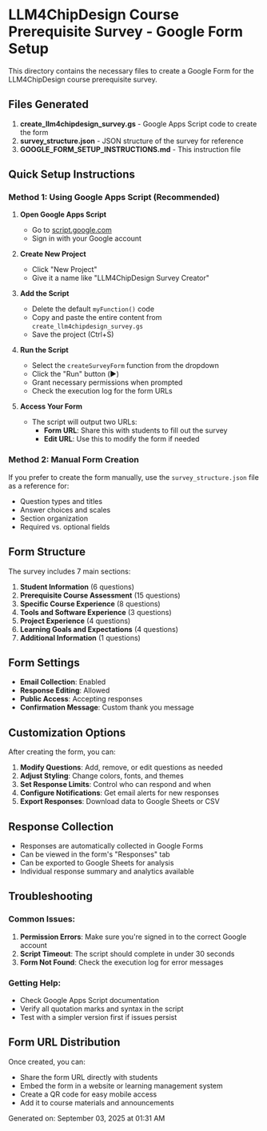 # LLM4ChipDesign Course Prerequisite Survey - Google Form Setup

This directory contains the necessary files to create a Google Form for the LLM4ChipDesign course prerequisite survey.

## Files Generated

1. **create_llm4chipdesign_survey.gs** - Google Apps Script code to create the form
2. **survey_structure.json** - JSON structure of the survey for reference
3. **GOOGLE_FORM_SETUP_INSTRUCTIONS.md** - This instruction file

## Quick Setup Instructions

### Method 1: Using Google Apps Script (Recommended)

1. **Open Google Apps Script**
   - Go to [script.google.com](https://script.google.com)
   - Sign in with your Google account

2. **Create New Project**
   - Click "New Project"
   - Give it a name like "LLM4ChipDesign Survey Creator"

3. **Add the Script**
   - Delete the default `myFunction()` code
   - Copy and paste the entire content from `create_llm4chipdesign_survey.gs`
   - Save the project (Ctrl+S)

4. **Run the Script**
   - Select the `createSurveyForm` function from the dropdown
   - Click the "Run" button (▶️)
   - Grant necessary permissions when prompted
   - Check the execution log for the form URLs

5. **Access Your Form**
   - The script will output two URLs:
     - **Form URL**: Share this with students to fill out the survey
     - **Edit URL**: Use this to modify the form if needed

### Method 2: Manual Form Creation

If you prefer to create the form manually, use the `survey_structure.json` file as a reference for:
- Question types and titles
- Answer choices and scales
- Section organization
- Required vs. optional fields

## Form Structure

The survey includes 7 main sections:

1. **Student Information** (6 questions)
2. **Prerequisite Course Assessment** (15 questions)
3. **Specific Course Experience** (8 questions)
4. **Tools and Software Experience** (3 questions)
5. **Project Experience** (4 questions)
6. **Learning Goals and Expectations** (4 questions)
7. **Additional Information** (1 questions)

## Form Settings

- **Email Collection**: Enabled
- **Response Editing**: Allowed
- **Public Access**: Accepting responses
- **Confirmation Message**: Custom thank you message

## Customization Options

After creating the form, you can:

1. **Modify Questions**: Add, remove, or edit questions as needed
2. **Adjust Styling**: Change colors, fonts, and themes
3. **Set Response Limits**: Control who can respond and when
4. **Configure Notifications**: Get email alerts for new responses
5. **Export Responses**: Download data to Google Sheets or CSV

## Response Collection

- Responses are automatically collected in Google Forms
- Can be viewed in the form's "Responses" tab
- Can be exported to Google Sheets for analysis
- Individual response summary and analytics available

## Troubleshooting

### Common Issues:

1. **Permission Errors**: Make sure you're signed in to the correct Google account
2. **Script Timeout**: The script should complete in under 30 seconds
3. **Form Not Found**: Check the execution log for error messages

### Getting Help:

- Check Google Apps Script documentation
- Verify all quotation marks and syntax in the script
- Test with a simpler version first if issues persist

## Form URL Distribution

Once created, you can:
- Share the form URL directly with students
- Embed the form in a website or learning management system
- Create a QR code for easy mobile access
- Add it to course materials and announcements

Generated on: September 03, 2025 at 01:31 AM
